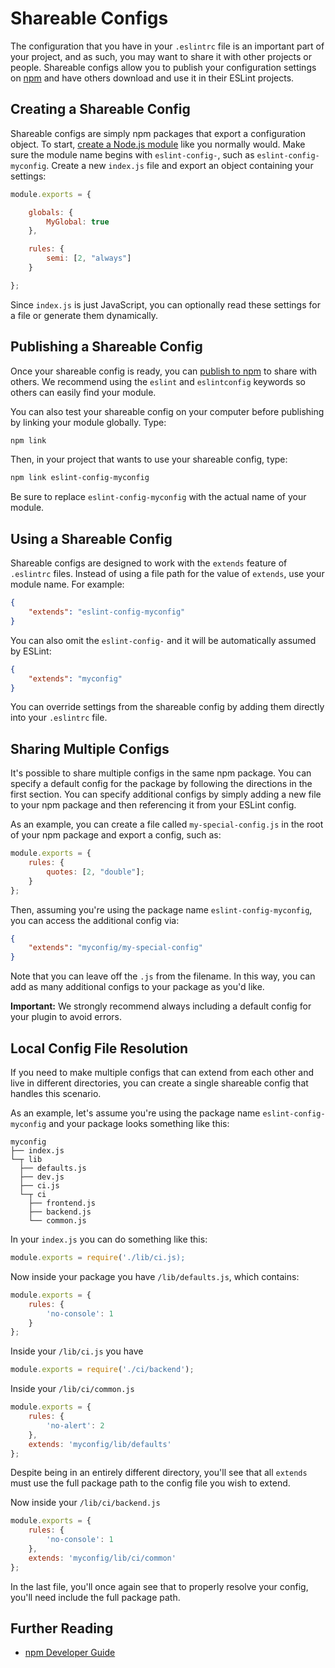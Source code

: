 # Shareable Configs

The configuration that you have in your `.eslintrc` file is an important part of your project, and as such, you may want to share it with other projects or people. Shareable configs allow you to publish your configuration settings on [npm](https://npmjs.com) and have others download and use it in their ESLint projects.

## Creating a Shareable Config

Shareable configs are simply npm packages that export a configuration object. To start, [create a Node.js module](https://docs.npmjs.com/getting-started/creating-node-modules) like you normally would. Make sure the module name begins with `eslint-config-`, such as `eslint-config-myconfig`. Create a new `index.js` file and export an object containing your settings:

```js
module.exports = {

    globals: {
        MyGlobal: true
    },

    rules: {
        semi: [2, "always"]
    }

};
```

Since `index.js` is just JavaScript, you can optionally read these settings for a file or generate them dynamically.

## Publishing a Shareable Config

Once your shareable config is ready, you can [publish to npm](https://docs.npmjs.com/getting-started/publishing-npm-packages) to share with others. We recommend using the `eslint` and `eslintconfig` keywords so others can easily find your module.

You can also test your shareable config on your computer before publishing by linking your module globally. Type:

```bash
npm link
```

Then, in your project that wants to use your shareable config, type:

```bash
npm link eslint-config-myconfig
```

Be sure to replace `eslint-config-myconfig` with the actual name of your module.

## Using a Shareable Config

Shareable configs are designed to work with the `extends` feature of `.eslintrc` files. Instead of using a file path for the value of `extends`, use your module name. For example:

```json
{
    "extends": "eslint-config-myconfig"
}
```

You can also omit the `eslint-config-` and it will be automatically assumed by ESLint:

```json
{
    "extends": "myconfig"
}
```

You can override settings from the shareable config by adding them directly into your `.eslintrc` file.

## Sharing Multiple Configs

It's possible to share multiple configs in the same npm package. You can specify a default config for the package by following the directions in the first section. You can specify additional configs by simply adding a new file to your npm package and then referencing it from your ESLint config.

As an example, you can create a file called `my-special-config.js` in the root of your npm package and export a config, such as:

```js
module.exports = {
    rules: {
        quotes: [2, "double"];
    }
};
```

Then, assuming you're using the package name `eslint-config-myconfig`, you can access the additional config via:

```json
{
    "extends": "myconfig/my-special-config"
}
```

Note that you can leave off the `.js` from the filename. In this way, you can add as many additional configs to your package as you'd like.

**Important:** We strongly recommend always including a default config for your plugin to avoid errors.

## Local Config File Resolution

If you need to make multiple configs that can extend from each other and live in different directories, you can create a single shareable config that handles this scenario.

As an example, let's assume you're using the package name `eslint-config-myconfig` and your package looks something like this:

```text
myconfig
├── index.js
└─┬ lib
  ├── defaults.js
  ├── dev.js
  ├── ci.js
  └─┬ ci
    ├── frontend.js
    ├── backend.js
    └── common.js
```

In your `index.js` you can do something like this:

```js
module.exports = require('./lib/ci.js);
```

Now inside your package you have `/lib/defaults.js`, which contains:

```js
module.exports = {
    rules: {
        'no-console': 1
    }
};
```

Inside your `/lib/ci.js` you have

```js
module.exports = require('./ci/backend');
```

Inside your `/lib/ci/common.js`

```js
module.exports = {
    rules: {
        'no-alert': 2
    },
    extends: 'myconfig/lib/defaults'
};
```

Despite being in an entirely different directory, you'll see that all `extends` must use the full package path to the config file you wish to extend.

Now inside your `/lib/ci/backend.js`

```js
module.exports = {
    rules: {
        'no-console': 1
    },
    extends: 'myconfig/lib/ci/common'
};
```

In the last file, you'll once again see that to properly resolve your config, you'll need include the full package path.

## Further Reading

* [npm Developer Guide](https://www.npmjs.org/doc/misc/npm-developers.html)
